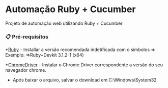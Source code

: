 # Automação Ruby + Cucumber

Projeto de automação web utilizando Ruby + Cucumber

### 📋 Pré-requisitos
*[Ruby](https://rubyinstaller.org/downloads/) - 
Installar a versão recomendada indetificada com o simbolos =>
Exemplo: =>Ruby+Devkit 3.1.2-1 (x64) 

*[ChromeDriver](https://chromedriver.chromium.org/downloads) - Instalar o Chrome Driver correspondente a versão do seu navegador chrome.

- Após baixar o arquivo, salvar o download em C:\Windows\System32


